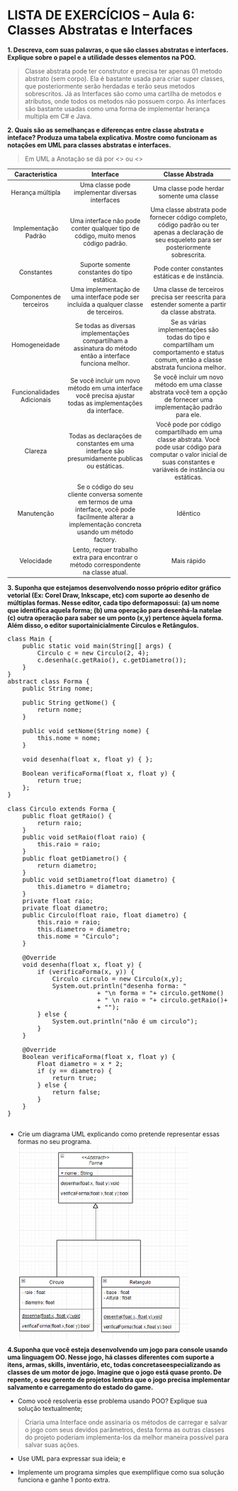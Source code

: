 # LISTA DE EXERCÍCIOS – Aula 6: Classes Abstratas e Interfaces

**1. Descreva, com suas palavras, o que são classes abstratas e interfaces. Explique sobre o papel e a utilidade desses elementos na POO.** 
> Classe abstrata pode ter construtor e precisa ter apenas 01 metodo abstrato (sem corpo). Ela é bastante usada para criar super classes, que posteriormente serão herdadas e terão seus metodos sobrescritos. Já as Interfaces são como uma cartilha de metodos e atributos, onde todos os metodos não possuem corpo. As interfaces são bastante usadas como uma forma de implementar herança multipla em C# e Java. 

**2. Quais são as semelhanças e diferenças entre classe abstrata e inteface? Produza uma tabela explicativa. Mostre como funcionam as notações em UML para classes abstratas e interfaces.**
> Em UML a Anotação se dá por <<Abstract>> ou <<Interface>>

|         Caracteristica         | Interface | Classe Abstrada                                
|:------------------------------:|:---------:|:---------------:
| Herança múltipla               |  Uma classe pode implementar diversas interfaces         |       Uma classe pode herdar somente uma classe   
| Implementação Padrão | Uma interface não pode conter qualquer tipo de código, muito menos código padrão.| Uma classe abstrata pode fornecer código completo, código padrão ou ter apenas a declaração de seu esqueleto para ser posteriormente sobrescrita. |                                                     
| Constantes | Suporte somente constantes do tipo estática. | Pode conter constantes estáticas e de instância. |    
| Componentes de terceiros | Uma implementação de uma interface pode ser incluída a qualquer classe de terceiros. | Uma classe de terceiros precisa ser reescrita para estender somente a partir da classe abstrata. |     
| Homogeneidade |     Se todas as diversas implementações compartilham a assinatura do método então a interface funciona melhor.   |  Se as várias implementações são todas do tipo e compartilham um comportamento e status comum, então a classe abstrata funciona melhor.               |  
| Funcionalidades Adicionais | Se você incluir um novo método em uma interface você precisa ajustar todas as implementações da interface. | Se você incluir um novo método em uma classe abstrata você tem a opção de fornecer uma implementação padrão para ele. |  
| Clareza | Todas as declarações de constantes em uma interface são presumidamente publicas ou estáticas. | Você pode por código compartilhado em uma classe abstrata. Você pode usar código para computar o valor inicial de suas constantes e variáveis de instância ou estáticas. |  
| Manutenção  | Se o código do seu cliente conversa somente em termos de uma interface, você pode facilmente alterar a implementação concreta usando um método factory. | Idêntico |  
| Velocidade | Lento, requer trabalho extra para encontrar o método correspondente na classe atual. | Mais rápido |  


**3. Suponha que estejamos desenvolvendo nosso próprio editor gráfico vetorial (Ex: Corel Draw, Inkscape, etc) com suporte ao desenho de múltiplas formas. Nesse editor, cada tipo deformapossui: 
	(a) um nome que identifica aquela forma; 
	(b) uma operação para desenhá-la natelae
	(c) outra operação para saber se um ponto (x,y) pertence àquela forma. 
Além disso, o editor suportainicialmente Círculos e Retângulos.**

<pre>
class Main { 
	public static void main(String[] args) { 
		Circulo c = new Circulo(2, 4); 
		c.desenha(c.getRaio(), c.getDiametro()); 
	}
} 
abstract class Forma { 
	public String nome; 
	
	public String getNome() {
		return nome; 
	}
	
	public void setNome(String nome) { 
		this.nome = nome; 
	} 
	
	void desenha(float x, float y) { }; 
	
	Boolean verificaForma(float x, float y) { 
		return true; 
	}; 
}

class Circulo extends Forma { 
	public float getRaio() { 
		return raio; 
	} 
	public void setRaio(float raio) { 
		this.raio = raio; 
	} 
	public float getDiametro() { 
		return diametro; 
	} 
	public void setDiametro(float diametro) { 
		this.diametro = diametro; 
	} 
	private float raio; 
	private float diametro; 
	public Circulo(float raio, float diametro) { 
		this.raio = raio; 
		this.diametro = diametro; 
		this.nome = "Circulo"; 
	}
	
	@Override 
	void desenha(float x, float y) { 
		if (verificaForma(x, y)) { 
			Circulo circulo = new Circulo(x,y); 
			System.out.println("desenha forma: "
						+ "\n forma = "+ circulo.getNome()
						+ " \n raio = "+ circulo.getRaio()+ " \n diametro ="+ circulo.getDiametro()
						+ ""); 
		} else { 
			System.out.println("não é um circulo"); 
		} 
	} 
	
	@Override 
	Boolean verificaForma(float x, float y) { 
		Float diametro = x * 2; 
		if (y == diametro) { 
			return true; 
		} else { 
			return false; 
		} 
	} 
}
	
</pre>

* Crie um diagrama UML explicando como pretende representar essas formas no seu programa.
![](https://github.com/VaneskaSousa/POO-UFC/blob/main/aula-6-classes-abstratas-e-interfaces/images/q3-b.png)

**4.Suponha que você esteja desenvolvendo um jogo para console usando uma linguagem OO. Nesse jogo, há classes diferentes com suporte a itens, armas, skills, inventário, etc, todas concretaseespecializando as classes de um motor de jogo. Imagine que o jogo está quase pronto. De repente, o seu gerente de projetos lembra que o jogo precisa implementar salvamento e carregamento do estado do game.**

* Como você resolveria esse problema usando POO? Explique sua solução textualmente;
> Criaria uma Interface onde assinaria os métodos de carregar e salvar o jogo com seus devidos parâmetros, desta forma as outras classes do projeto poderiam implementa-los da melhor maneira possível para salvar suas ações.

* Use UML para expressar sua ideia; e
>

* Implemente um programa simples que exemplifique como sua solução funciona e ganhe 1 ponto extra.
